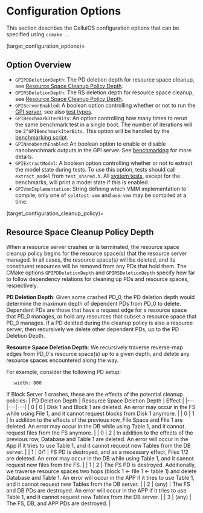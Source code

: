 # Configuration Options

This section describes the CellulOS configuration options that can be specified using `ccmake .`.

(target_configuration_options)=
## Option Overview
- `GPIPDDeletionDepth`: The PD deletion depth for resource space cleanup, see [Resource Space Cleanup Policy Depth](target_configuration_cleanup_policy).
- `GPIRSDeletionDepth`: The RS deletion depth for resource space cleanup, see [Resource Space Cleanup Policy Depth](target_configuration_cleanup_policy).
- `GPIServerEnabled`: A boolean option controlling whether or not to run the [GPI server](target_glossary_gpi_server), see also [test types](target_system_test_types).
- `GPIBenchmarkIterBits`: An option controlling how many times to rerun the same benchmark test in a single boot. The number of iterations will be `2^GPIBenchmarkIterBits`. This option will be handled by the [benchmarking script](target_benchmarking).
- `GPINanobenchEnabled`: An boolean option to enable or disable nanobenchmark outputs in the GPI server. See [benchmarking](target_benchmarking) for more details.
- `GPIExtractModel`: A boolean option controlling whether or not to extract the model state during tests. To use this option, tests should call `extract_model` from `test_shared.h`. All [system tests](target_system_tests), except for the benchmarks, will print a model state if this is enabled.
- `GPIVmmImplementation`: String defining which VMM implementation to compile, only one of `sel4test-vmm` and `osm-vmm` may be compiled at a time.

(target_configuration_cleanup_policy)=
## Resource Space Cleanup Policy Depth

When a resource server crashes or is terminated, the resource space cleanup policy begins for the resource space(s) that the resource server managed. In all cases, the resource space(s) will be deleted, and its constituent resources will be removed from any PDs that hold them. The CMake options `GPIPDDeletionDepth` and `GPIRSDeletionDepth` specify how far to follow dependency relations for cleaning up PDs and resource spaces, respectively.

**PD Deletion Depth**: Given some crashed PD_0, the PD deletion depth would determine the maximum depth of dependent PDs from PD_0 to delete. Dependent PDs are those that have a request edge for a resource space that PD_0 manages, or hold any resources that subset a resource space that PD_0 manages. If a PD deleted during the cleanup policy is also a resource server, then recursively we delete other dependent PDs, up to the PD Deletion Depth.

**Resource Space Deletion Depth**: We recursively traverse reverse-map edges from PD_0's resource space(s) up to a given depth, and delete any resource spaces encountered along the way.

For example, consider the following PD setup: 

```{image} ../figures/resource_cleanup_model_state.png
  :width: 800
```

If Block Server 1 crashes, these are the effects of the potential cleanup policies:
| PD Deletion Depth | Resource Space Deletion Depth | Effect |
|---|---|---|
| 0 | 0 | Disk 1 and Block 1 are deleted. An error may occur in the FS while using File 1, and it cannot request blocks from Disk 1 anymore. |
| 0 | 1 | In addition to the effects of the previous row, File Space and File 1 are deleted. An error may occur in the DB while using Table 1, and it cannot request files from the FS anymore. |
| 0 | 2 | In addition to the effects of the previous row, Database and Table 1 are deleted. An error will occur in the App if it tries to use Table 1, and it cannot request new Tables from the DB server. |
| 1 | 0/1 | FS PD is destroyed, and as a necessary effect, Files 1/2 are deleted. An error may occur in the DB while using Table 1, and it cannot request new files from the FS. |
| 1 | 2 | The FS PD is destroyed. Additionally, we traverse resource spaces two hops (block 1 <- file 1 <- table 1) and delete Database and Table 1. An error will occur in the APP if it tries to use Table 1, and it cannot request new Tables from the DB server. |
| 2 | (any) | The FS and DB PDs are destroyed. An error will occur in the APP if it tries to use Table 1, and it cannot request new Tables from the DB server. |
| 3 | (any) | The FS, DB, and APP PDs are destroyed. |
